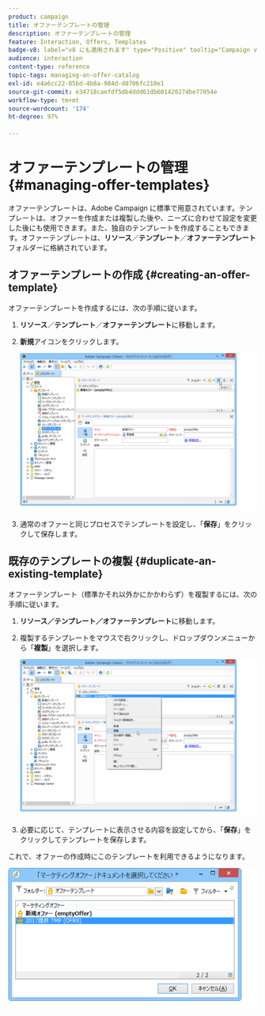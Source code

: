 ```yaml
---
product: campaign
title: オファーテンプレートの管理
description: オファーテンプレートの管理
feature: Interaction, Offers, Templates
badge-v8: label="v8 にも適用されます" type="Positive" tooltip="Campaign v8 にも適用されます"
audience: interaction
content-type: reference
topic-tags: managing-an-offer-catalog
exl-id: e4a6cc22-05bd-4b8a-984d-d0706fc210e1
source-git-commit: e34718caefdf5db4ddd61db601420274be77054e
workflow-type: tm+mt
source-wordcount: '174'
ht-degree: 97%

---
```


# オファーテンプレートの管理{#managing-offer-templates}



オファーテンプレートは、Adobe Campaign に標準で用意されています。テンプレートは、オファーを作成または複製した後や、ニーズに合わせて設定を変更した後にも使用できます。また、独自のテンプレートを作成することもできます。オファーテンプレートは、**リソース**／**テンプレート**／**オファーテンプレート**&#x200B;フォルダーに格納されています。

## オファーテンプレートの作成 {#creating-an-offer-template}

オファーテンプレートを作成するには、次の手順に従います。

1. **リソース**／**テンプレート**／**オファーテンプレート**&#x200B;に移動します。
1. **新規**&#x200B;アイコンをクリックします。

   ![](assets/offer_model_001.png)

1. 通常のオファーと同じプロセスでテンプレートを設定し、「**保存**」をクリックして保存します。

## 既存のテンプレートの複製 {#duplicate-an-existing-template}

オファーテンプレート（標準かそれ以外かにかかわらず）を複製するには、次の手順に従います。

1. **リソース／テンプレート／オファーテンプレート**&#x200B;に移動します。
1. 複製するテンプレートをマウスで右クリックし、ドロップダウンメニューから「**複製**」を選択します。

   ![](assets/offer_model_002.png)

1. 必要に応じて、テンプレートに表示させる内容を設定してから、「**保存**」をクリックしてテンプレートを保存します。

これで、オファーの作成時にこのテンプレートを利用できるようになります。

![](assets/offer_modelcreated_001.png)
